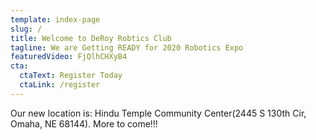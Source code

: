 ```yaml
---
template: index-page
slug: /
title: Welcome to DeRoy Robtics Club
tagline: We are Getting READY for 2020 Robotics Expo
featuredVideo: FjQlhCHXyB4
cta:
  ctaText: Register Today
  ctaLink: /register
---
```

Our new location is: Hindu Temple Community Center(2445 S 130th Cir, Omaha, NE 68144). More to come!!!